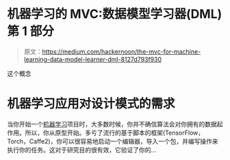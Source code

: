 # 机器学习的 MVC:数据模型学习器(DML)第 1 部分

> 原文：<https://medium.com/hackernoon/the-mvc-for-machine-learning-data-model-learner-dml-8127d793f930>

这个概念

# 机器学习应用对设计模式的需求

当你开始一个[机器学习](https://hackernoon.com/tagged/machine-learning)项目时，大多数时候，你并不确信算法会对你拥有的数据起作用。所以，你从原型开始。多亏了流行的基于脚本的框架(TensorFlow，Torch，Caffe2)，你可以很容易地启动一个编辑器，导入一个包，并编写操作来执行你的任务。这对于研究目的很有效，它验证了你的…